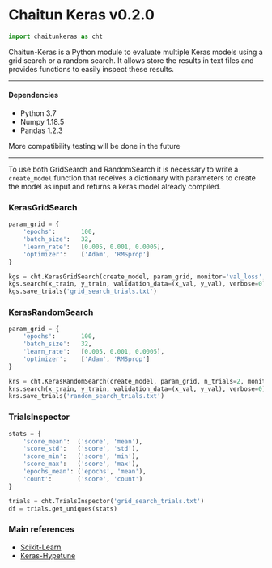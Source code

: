 # Chaitun Keras v0.2.0
```python
import chaitunkeras as cht
```

Chaitun-Keras is a Python module to evaluate multiple Keras models using a grid search or a random search. It allows store the results in text files and provides functions to easily inspect these results.

----------
#### Dependencies

- Python 3.7
- Numpy 1.18.5
- Pandas 1.2.3

More compatibility testing will be done in the future

----------

To use both GridSearch and RandomSearch it is necessary to write a ``create_model`` function that receives a dictionary with parameters to create the model as input and returns a keras model already compiled.

### KerasGridSearch

```python
param_grid = {
    'epochs':       100,
    'batch_size':   32,
    'learn_rate':   [0.005, 0.001, 0.0005],
    'optimizer':    ['Adam', 'RMSprop']
}

kgs = cht.KerasGridSearch(create_model, param_grid, monitor='val_loss', mode='min', verbose=1)
kgs.search(x_train, y_train, validation_data=(x_val, y_val), verbose=0)
kgs.save_trials('grid_search_trials.txt')
```

### KerasRandomSearch

```python
param_grid = {
    'epochs':       100,
    'batch_size':   32,
    'learn_rate':   [0.005, 0.001, 0.0005],
    'optimizer':    ['Adam', 'RMSprop']
}

krs = cht.KerasRandomSearch(create_model, param_grid, n_trials=2, monitor='val_loss', mode='min', verbose=1)
krs.search(x_train, y_train, validation_data=(x_val, y_val), verbose=0)
krs.save_trials('random_search_trials.txt')
```

### TrialsInspector

```python
stats = {
    'score_mean':  ('score', 'mean'),
    'score_std':   ('score', 'std'),
    'score_min':   ('score', 'min'),
    'score_max':   ('score', 'max'),
    'epochs_mean': ('epochs', 'mean'),
    'count':       ('score', 'count')
}

trials = cht.TrialsInspector('grid_search_trials.txt')
df = trials.get_uniques(stats)
```

### Main references
* [Scikit-Learn](https://github.com/scikit-learn/scikit-learn)
* [Keras-Hypetune](https://github.com/cerlymarco/keras-hypetune)
